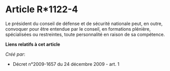 # Article R*1122-4

Le président du conseil de défense et de sécurité nationale peut, en outre, convoquer pour être entendue par le conseil, en
formations plénière, spécialisées ou restreintes, toute personnalité en raison de sa compétence.

**Liens relatifs à cet article**

_Créé par_:

  - Décret n°2009-1657 du 24 décembre 2009 - art. 1
